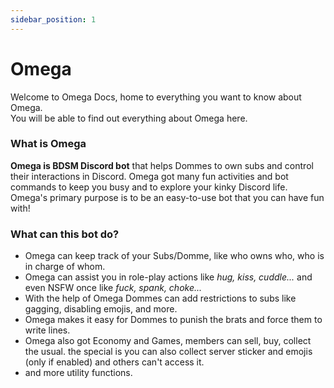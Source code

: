 ```yaml
---
sidebar_position: 1
---
```


# Omega

Welcome to Omega Docs, home to everything you want to know about Omega.<br/>
You will be able to find out everything about Omega here.

### What is Omega
**Omega is BDSM Discord bot** that helps Dommes to own subs and control their interactions in Discord. Omega got many fun activities and bot commands to keep you busy and to explore your kinky Discord life. Omega's primary purpose is to be an easy-to-use bot that you can have fun with!

### What can this bot do?
- Omega can keep track of your Subs/Domme, like who owns who, who is in charge of whom.
- Omega can assist you in role-play actions like *hug, kiss, cuddle...*  and even NSFW once like *fuck, spank, choke...*
- With the help of Omega Dommes can add restrictions to subs like gagging, disabling emojis, and more.
- Omega makes it easy for Dommes to punish the brats and force them to write lines.
- Omega also got Economy and Games, members can sell, buy, collect the usual. the special is you can also collect server sticker and emojis (only if enabled) and others can't access it.
- and more utility functions.

 